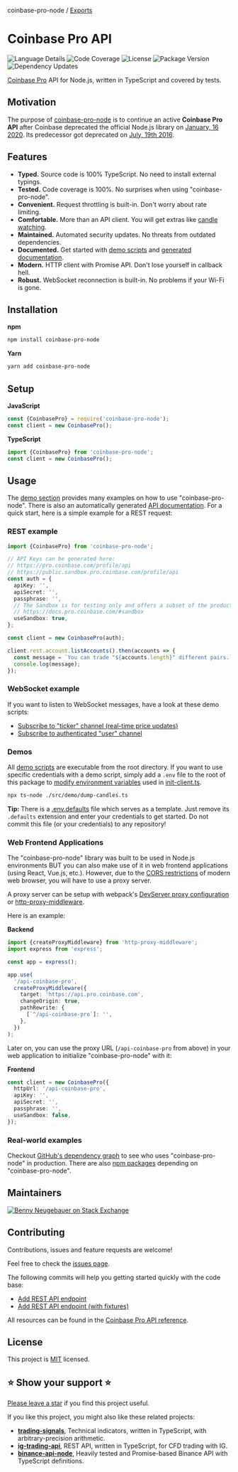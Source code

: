 coinbase-pro-node / [Exports](modules.md)

# Coinbase Pro API

![Language Details](https://img.shields.io/github/languages/top/bennycode/coinbase-pro-node) ![Code Coverage](https://img.shields.io/codecov/c/github/bennycode/coinbase-pro-node/main) ![License](https://img.shields.io/npm/l/coinbase-pro-node.svg) ![Package Version](https://img.shields.io/npm/v/coinbase-pro-node.svg) ![Dependency Updates](https://img.shields.io/david/bennycode/coinbase-pro-node.svg)

[Coinbase Pro][1] API for Node.js, written in TypeScript and covered by tests.

## Motivation

The purpose of [coinbase-pro-node][5] is to continue an active **Coinbase Pro API** after Coinbase deprecated the official Node.js library on [January, 16 2020](https://github.com/coinbase/coinbase-node/issues/140#issuecomment-574990136). Its predecessor got deprecated on [July, 19th 2016](https://github.com/coinbase/coinbase-exchange-node/commit/b8347efdb4e2589367c1395b646d283c9c391681).

## Features

- **Typed.** Source code is 100% TypeScript. No need to install external typings.
- **Tested.** Code coverage is 100%. No surprises when using "coinbase-pro-node".
- **Convenient.** Request throttling is built-in. Don't worry about rate limiting.
- **Comfortable.** More than an API client. You will get extras like [candle watching](https://github.com/bennycode/coinbase-pro-node/blob/main/src/demo/rest-watch-candles.ts).
- **Maintained.** Automated security updates. No threats from outdated dependencies.
- **Documented.** Get started with [demo scripts][3] and [generated documentation][4].
- **Modern.** HTTP client with Promise API. Don't lose yourself in callback hell.
- **Robust.** WebSocket reconnection is built-in. No problems if your Wi-Fi is gone.

## Installation

**npm**

```bash
npm install coinbase-pro-node
```

**Yarn**

```bash
yarn add coinbase-pro-node
```

## Setup

**JavaScript**

```javascript
const {CoinbasePro} = require('coinbase-pro-node');
const client = new CoinbasePro();
```

**TypeScript**

```typescript
import {CoinbasePro} from 'coinbase-pro-node';
const client = new CoinbasePro();
```

## Usage

The [demo section][3] provides many examples on how to use "coinbase-pro-node". There is also an automatically generated [API documentation][4]. For a quick start, here is a simple example for a REST request:

### REST example

```typescript
import {CoinbasePro} from 'coinbase-pro-node';

// API Keys can be generated here:
// https://pro.coinbase.com/profile/api
// https://public.sandbox.pro.coinbase.com/profile/api
const auth = {
  apiKey: '',
  apiSecret: '',
  passphrase: '',
  // The Sandbox is for testing only and offers a subset of the products/assets:
  // https://docs.pro.coinbase.com/#sandbox
  useSandbox: true,
};

const client = new CoinbasePro(auth);

client.rest.account.listAccounts().then(accounts => {
  const message = `You can trade "${accounts.length}" different pairs.`;
  console.log(message);
});
```

### WebSocket example

If you want to listen to WebSocket messages, have a look at these demo scripts:

- [Subscribe to "ticker" channel (real-time price updates)](https://github.com/bennycode/coinbase-pro-node/blob/main/src/demo/websocket-ticker.ts)
- [Subscribe to authenticated "user" channel](https://github.com/bennycode/coinbase-pro-node/blob/main/src/demo/websocket-user.ts)

### Demos

All [demo scripts][3] are executable from the root directory. If you want to use specific credentials with a demo script, simply add a `.env` file to the root of this package to [modify environment variables](https://github.com/motdotla/dotenv/tree/v8.2.0#usage) used in [init-client.ts](https://github.com/bennyn/coinbase-pro-node/blob/main/src/demo/init-client.ts).

```bash
npx ts-node ./src/demo/dump-candles.ts
```

**Tip:** There is a [.env.defaults](https://github.com/bennycode/coinbase-pro-node/blob/main/.env.defaults) file which serves as a template. Just remove its `.defaults` extension and enter your credentials to get started. Do not commit this file (or your credentials) to any repository!

### Web Frontend Applications

The "coinbase-pro-node" library was built to be used in Node.js environments BUT you can also make use of it in web frontend applications (using React, Vue.js, etc.). However, due to the [CORS restrictions](https://developer.mozilla.org/docs/Web/HTTP/CORS) of modern web browser, you will have to use a proxy server.

A proxy server can be setup with webpack's [DevServer proxy configuration](https://webpack.js.org/configuration/dev-server/#devserverproxy) or [http-proxy-middleware](https://www.npmjs.com/package/http-proxy-middleware).

Here is an example:

**Backend**

```typescript
import {createProxyMiddleware} from 'http-proxy-middleware';
import express from 'express';

const app = express();

app.use(
  '/api-coinbase-pro',
  createProxyMiddleware({
    target: 'https://api.pro.coinbase.com',
    changeOrigin: true,
    pathRewrite: {
      [`^/api-coinbase-pro`]: '',
    },
  })
);
```

Later on, you can use the proxy URL (`/api-coinbase-pro` from above) in your web application to initialize "coinbase-pro-node" with it:

**Frontend**

```typescript
const client = new CoinbasePro({
  httpUrl: '/api-coinbase-pro',
  apiKey: '',
  apiSecret: '',
  passphrase: '',
  useSandbox: false,
});
```

### Real-world examples

Checkout [GitHub's dependency graph][6] to see who uses "coinbase-pro-node" in production. There are also [npm packages][7] depending on "coinbase-pro-node".

## Maintainers

[![Benny Neugebauer on Stack Exchange][stack_exchange_bennyn_badge]][stack_exchange_bennyn_url]

## Contributing

Contributions, issues and feature requests are welcome!

Feel free to check the [issues page](https://github.com/bennycode/coinbase-pro-node/issues).

The following commits will help you getting started quickly with the code base:

- [Add REST API endpoint](https://github.com/bennycode/coinbase-pro-node/commit/9920c2f4343985c349b68e2a47d7fe2c42e23e34)
- [Add REST API endpoint (with fixtures)](https://github.com/bennycode/coinbase-pro-node/commit/8a150fecb7d32b7b7cd39a8109985f665aaee26e)

All resources can be found in the [Coinbase Pro API reference][2].

## License

This project is [MIT](./LICENSE) licensed.

## ⭐️ Show your support ⭐️

[Please leave a star](https://github.com/bennycode/coinbase-pro-node/stargazers) if you find this project useful.

If you like this project, you might also like these related projects:

- [**trading-signals**](https://github.com/bennycode/trading-signals), Technical indicators, written in TypeScript, with arbitrary-precision arithmetic.
- [**ig-trading-api**](https://github.com/bennycode/ig-trading-api), REST API, written in TypeScript, for CFD trading with IG.
- [**binance-api-node**](https://github.com/Ashlar/binance-api-node), Heavily tested and Promise-based Binance API with TypeScript definitions.

[1]: https://pro.coinbase.com/
[2]: https://docs.pro.coinbase.com/
[3]: https://github.com/bennycode/coinbase-pro-node/tree/main/src/demo
[4]: https://bennycode.com/coinbase-pro-node
[5]: https://www.npmjs.com/package/coinbase-pro-node
[6]: https://github.com/bennycode/coinbase-pro-node/network/dependents
[7]: https://www.npmjs.com/browse/depended/coinbase-pro-node
[stack_exchange_bennyn_badge]: https://stackexchange.com/users/flair/203782.png?theme=default
[stack_exchange_bennyn_url]: https://stackexchange.com/users/203782/benny-neugebauer?tab=accounts
